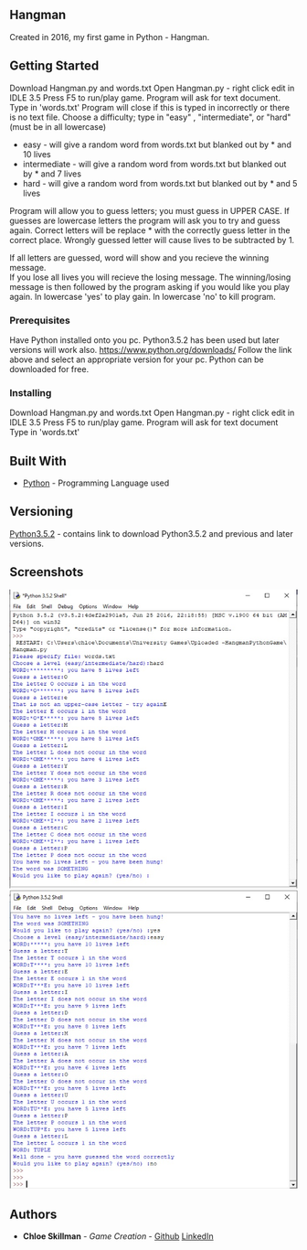 ## Hangman

Created in 2016, my first game in Python - Hangman. 

## Getting Started

Download Hangman.py and words.txt
Open Hangman.py - right click edit in IDLE 3.5
Press F5 to run/play game.
Program will ask for text document.
Type in 'words.txt'
Program will close if this is typed in incorrectly or there is no text file.
Choose a difficulty; type in "easy" , "intermediate", or "hard" (must be in all lowercase)

* easy - will give a random word from words.txt but blanked out by * and 10 lives
* intermediate - will give a random word from words.txt but blanked out by * and 7 lives
* hard - will give a random word from words.txt but blanked out by * and 5 lives

Program will allow you to guess letters; you must guess in UPPER CASE.
If guesses are lowercase letters the program will ask you to try and guess again.
Correct letters will be replace * with the correctly guess letter in the correct place.
Wrongly guessed letter will cause lives to be subtracted by 1.

If all letters are guessed, word will show and you recieve the winning message.  
If you lose all lives you will recieve the losing message.
The winning/losing message is then followed by the program asking if you would like you play again.
In lowercase 'yes' to play gain.
In lowercase 'no' to kill program.

### Prerequisites

Have Python installed onto you pc. 
Python3.5.2 has been used but later versions will work also.
https://www.python.org/downloads/
Follow the link above and select an appropriate version for your pc.
Python can be downloaded for free. 

### Installing

Download Hangman.py and words.txt
Open Hangman.py - right click edit in IDLE 3.5
Press F5 to run/play game.
Program will ask for text document
Type in 'words.txt'

## Built With

* [Python](https://www.python.org/downloads/) - Programming Language used

## Versioning

[Python3.5.2](https://www.python.org/downloads/) - contains link to download Python3.5.2 and previous and later versions. 

## Screenshots

![LosingPython](https://raw.githubusercontent.com/ChloeLS/Hangman/master/LosingHangman.jpg)
![WinningPython](https://raw.githubusercontent.com/ChloeLS/Hangman/master/WinningHangman.jpg)

## Authors

* **Chloe Skillman** - *Game Creation* - [Github](https://github.com/skillc01)
                                         [LinkedIn](https://www.linkedin.com/in/chloe-skillman-b80941183/)
